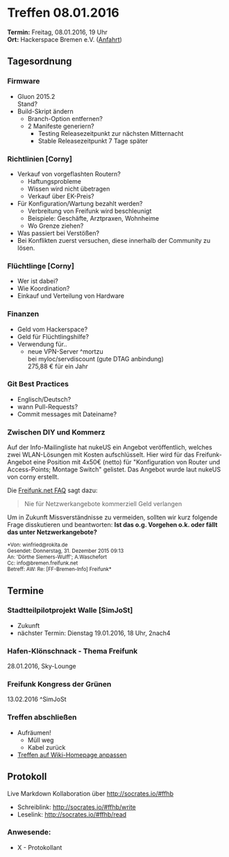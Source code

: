 # Treffen 08.01.2016
**Termin:** Freitag, 08.01.2016, 19 Uhr  
**Ort:** Hackerspace Bremen e.V. ([Anfahrt](https://www.hackerspace-bremen.de/anfahrt/))

## Tagesordnung
### Firmware
- Gluon 2015.2  
  Stand?
- Build-Skript ändern
    - Branch-Option entfernen?
    - 2 Manifeste generiern?
        - Testing Releasezeitpunkt zur nächsten Mitternacht  
        - Stable Releasezeitpunkt 7 Tage später

### Richtlinien [Corny]
- Verkauf von vorgeflashten Routern?
  - Haftungsprobleme
  - Wissen wird nicht übetragen
  - Verkauf über EK-Preis?
- Für Konfiguration/Wartung bezahlt werden?
    - Verbreitung von Freifunk wird beschleunigt
    - Beispiele: Geschäfte, Arztpraxen, Wohnheime
    - Wo Grenze ziehen?
- Was passiert bei Verstößen?
- Bei Konflikten zuerst versuchen, diese innerhalb der Community zu lösen.

### Flüchtlinge [Corny]

- Wer ist dabei?
- Wie Koordination?
- Einkauf und Verteilung von Hardware

### Finanzen
- Geld vom Hackerspace?
- Geld für Flüchtlingshilfe?
- Verwendung für..
    - neue VPN-Server ^mortzu  
      bei myloc/servdiscount (gute DTAG anbindung)  
      275,88 € für ein Jahr 

### Git Best Practices
- Englisch/Deutsch?
- wann Pull-Requests?
- Commit messages mit Dateiname?

### Zwischen DIY und Kommerz

Auf der Info-Mailingliste hat nukeUS ein Angebot veröffentlich, welches zwei WLAN-Lösungen mit Kosten aufschlüsselt. Hier wird für das Freifunk-Angebot eine Position mit 4x50€ (netto) für "Konfiguration von Router und Access-Points; Montage Switch" gelistet. Das Angebot wurde laut nukeUS von corny erstellt.

Die [Freifunk.net FAQ](https://freifunk.net/worum-geht-es/haufige-fragen) sagt dazu:
> Nie für Netzwerkangebote kommerziell Geld verlangen

Um in Zukunft Missverständnisse zu vermeiden, sollten wir kurz folgende Frage disskutieren und beantworten: 
**Ist das o.g. Vorgehen o.k. oder fällt das unter Netzwerkangebote?**

<small>
*Von: winfried@rokita.de<br/>
Gesendet: Donnerstag, 31. Dezember 2015 09:13<br/>
An: 'Dörthe Siemers-Wulff'; A.Waschefort<br/>
Cc: info@bremen.freifunk.net<br/>
Betreff: AW: Re: [FF-Bremen-Info] Freifunk*
</small>

## Termine
### Stadtteilpilotprojekt Walle [SimJoSt]
* Zukunft
* nächster Termin: Dienstag 19.01.2016, 18 Uhr, 2nach4

### Hafen-Klönschnack - Thema Freifunk
28.01.2016, Sky-Lounge

### Freifunk Kongress der Grünen
13.02.2016 ^SimJoSt


### Treffen abschließen
* Aufräumen!
  * Müll weg
  * Kabel zurück
* [Treffen auf Wiki-Homepage anpassen](Home)


## Protokoll
Live Markdown Kollaboration über http://socrates.io/#ffhb
* Schreiblink: http://socrates.io/#ffhb/write
* Leselink: http://socrates.io/#ffhb/read

### Anwesende:
* X - Protokollant